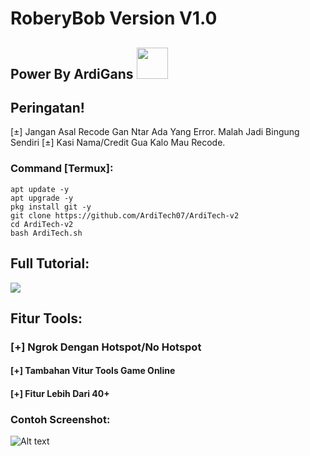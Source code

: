 # RoberyBob Version V1.0
<h2>Power By ArdiGans <img img src="https://media.giphy.com/media/12oufCB0MyZ1Go/giphy.gif" width="50"></h2>

## Peringatan!
[±] Jangan Asal Recode Gan Ntar Ada Yang Error. Malah Jadi Bingung Sendiri
[±] Kasi Nama/Credit Gua Kalo Mau Recode.


### Command [Termux]:
```
apt update -y
apt upgrade -y
pkg install git -y
git clone https://github.com/ArdiTech07/ArdiTech-v2
cd ArdiTech-v2
bash ArdiTech.sh
```

## Full Tutorial:
<code><a href="https://youtube.com/channel/UCzIFppli9TWd4is-9vhGCaQ" target="_blank"><img src="https://www.vectorlogo.zone/logos/youtube/youtube-icon.svg"></a></code>

## Fitur Tools:
### [+] Ngrok Dengan Hotspot/No Hotspot
#### [+] Tambahan Vitur Tools Game Online
#### [+] Fitur Lebih Dari 40+

### Contoh Screenshot:
![Alt text](https://image.ibb.co/nhdEwK/phish.png "ArdiTech")
